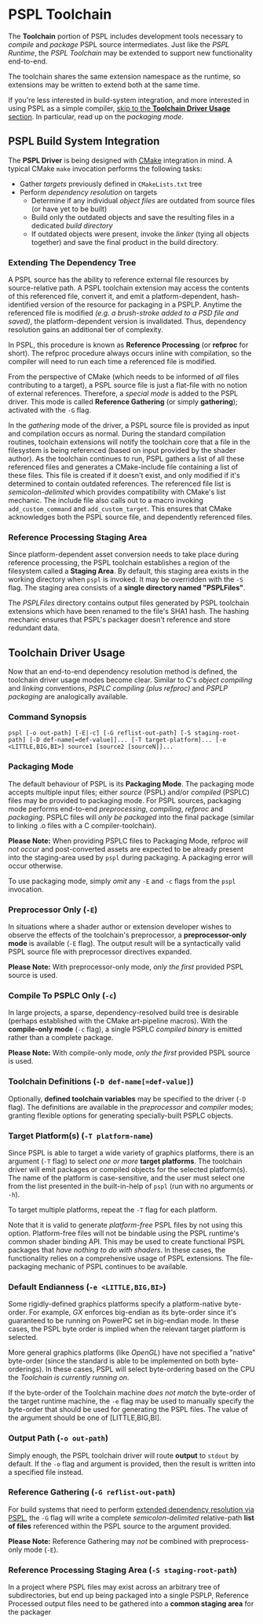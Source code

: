 PSPL Toolchain
==============

The **Toolchain** portion of PSPL includes development tools
necessary to *compile* and *package* PSPL source intermediates.
Just like the *PSPL Runtime*, the *PSPL Toolchain* may be extended
to support new functionality end-to-end. 

The toolchain shares the same extension namespace as the runtime,
so extensions may be written to extend both at the same time.

If you're less interested in build-system integration, and more interested
in using PSPL as a simple compiler, 
[skip to the **Toolchain Driver Usage** section](#toolchain-driver-usage).
In particular, read up on the *packaging mode*. 


PSPL Build System Integration
-----------------------------

The **PSPL Driver** is being designed with [CMake](http://cmake.org) integration in mind.
A typical CMake `make` invocation performs the following tasks:

* Gather *targets* previously defined in `CMakeLists.txt` tree
* Perform *dependency resolution* on targets
    * Determine if any individual *object files* are outdated from source files (or have yet to be built)
    * Build only the outdated objects and save the resulting files in a dedicated *build directory*
    * If outdated objects were present, invoke the *linker* (tying all objects together) and save the final product in the build directory.


### Extending The Dependency Tree

A PSPL source has the ability to reference external file resources by
source-relative path. A PSPL toolchain extension may access the contents
of this referenced file, convert it, and emit a platform-dependent, hash-identified
version of the resource for packaging in a PSPLP. Anytime the referenced file is
modified *(e.g. a brush-stroke added to a PSD file and saved)*, the 
platform-dependent version is invalidated. Thus, dependency resolution gains an 
additional tier of complexity. 

In PSPL, this procedure is known as **Reference Processing**
(or **refproc** for short). The refproc procedure always occurs inline with
compilation, so the compiler will need to run each time a referenced file is modified.

From the perspective of CMake (which needs to be informed of *all* files
contributing to a target), a PSPL source file is just a flat-file with no notion
of external references. Therefore, a *special mode* is added to the PSPL driver.
This mode is called **Reference Gathering** (or simply **gathering**); activated
with the `-G` flag. 

In the *gathering* mode of the driver, a PSPL source file is provided as input and
compilation occurs as normal. During the standard compilation routines, toolchain
extensions will notify the toolchain core that a file in the filesystem is being
referenced (based on input provided by the shader author). As the toolchain
continues to run, PSPL gathers a list of all these referenced files and generates
a CMake-include file containing a list of these files. This file is created if it 
doesn't exist, and only modified if it's determined to contain outdated references. 
The referenced file list is *semicolon-delimited* which provides compatibility with
CMake's list mechanic. The include file also calls out to a macro invoking
`add_custom_command` and `add_custom_target`. This ensures that CMake acknowledges 
both the PSPL source file, and dependently referenced files. 


### Reference Processing Staging Area

Since platform-dependent asset conversion needs to take place during reference 
processing, the PSPL toolchain establishes a region of the filesystem called a 
**Staging Area**. By default, this staging area exists in the working directory 
when `pspl` is invoked. It may be overridden with the `-S` flag. The staging 
area consists of a **single directory named "PSPLFiles"**. 

The *PSPLFiles* directory contains output files generated by PSPL toolchain 
extensions which have been renamed to the file's SHA1 hash. The hashing
mechanic ensures that PSPL's packager doesn't reference and store redundant
data.


Toolchain Driver Usage
----------------------

Now that an end-to-end dependency resolution method is defined, the toolchain driver 
usage modes become clear. Similar to C's *object compiling* and *linking* conventions, 
*PSPLC compiling (plus refproc)* and *PSPLP packaging* are analogically available.


### Command Synopsis

```
pspl [-o out-path] [-E|-c] [-G reflist-out-path] [-S staging-root-path] [-D def-name[=def-value]]... [-T target-platform]... [-e <LITTLE,BIG,BI>] source1 [source2 [sourceN]]...
```


### Packaging Mode

The default behaviour of PSPL is its **Packaging Mode**.
The packaging mode accepts multiple input files; either *source* (PSPL) 
and/or *compiled* (PSPLC) files may be provided to packaging mode. 
For PSPL sources, packaging mode performs end-to-end *preprocessing*, 
*compiling*, *refproc* and *packaging*. PSPLC files will *only be packaged*
into the final package (similar to linking .o files with a C compiler-toolchain). 

**Please Note:** When providing PSPLC files to Packaging Mode, refproc
*will not occur* and post-converted assets are expected to be already 
present into the staging-area used by `pspl` during packaging. A packaging
error will occur otherwise.

To use packaging mode, simply *omit* any `-E` and `-c` flags from the `pspl`
invocation.


### Preprocessor Only (`-E`)

In situations where a shader author or extension developer wishes to observe the
effects of the toolchain's preprocessor, a **preprocessor-only mode** is
available (`-E` flag). The output result will be a syntactically valid
PSPL source file with preprocessor directives expanded. 

**Please Note:** With preprocessor-only mode, *only the first* provided PSPL 
source is used.


### Compile To PSPLC Only (`-c`)

In large projects, a sparse, dependency-resolved build tree is desirable 
(perhaps established with the CMake art-pipeline macros). With the **compile-only mode**
(`-c` flag), a single PSPLC *compiled binary* is emitted rather than a complete
package.

**Please Note:** With compile-only mode, *only the first* provided PSPL source
is used.


### Toolchain Definitions (`-D def-name[=def-value]`)

Optionally, **defined toolchain variables** may be specified to the driver (`-D` flag).
The definitions are available in the *preprocessor* and *compiler* modes; 
granting flexible options for generating specially-built PSPLC objects.


### Target Platform(s) (`-T platform-name`)

Since PSPL is able to target a wide variety of graphics platforms, there is an
argument (`-T` flag) to select *one or more* **target platforms**. The toolchain driver
will emit packages or compiled objects for the selected platform(s). The name of the 
platform is case-sensitive, and the user must select one from the list presented in 
the built-in-help of `pspl` (run with no arguments or `-h`).

To target multiple platforms, repeat the `-T` flag for each platform. 

Note that it is valid to generate *platform-free* PSPL files by not using this option.
Platform-free files will not be bindable using the PSPL runtime's common shader
binding API. This may be used to create functional PSPL packages that 
*have nothing to do with shaders*. In these cases, the functionality relies on 
a comprehensive usage of PSPL extensions. The file-packaging mechanic of PSPL continues
to be available.


### Default Endianness (`-e <LITTLE,BIG,BI>`)

Some rigidly-defined graphics platforms specify a platform-native byte-order. For example,
*GX* enforces big-endian as its byte-order since it's guaranteed to be running on PowerPC
set in big-endian mode. In these cases, the PSPL byte order is implied when the relevant target
platform is selected.

More general graphics platforms (like *OpenGL*) have not specified a "native" byte-order
(since the standard is able to be implemented on both byte-orderings). In these cases,
PSPL will select byte-ordering based on the CPU the 
*Toolchain is currently running on*. 

If the byte-order of the Toolchain machine *does not match* the byte-order of the target 
runtime machine, the `-e` flag may be used to manually specify the byte-order that should
be used for generating the PSPL files. The value of the argument should be one of [LITTLE,BIG,BI].


### Output Path (`-o out-path`)

Simply enough, the PSPL toolchain driver will route **output** to `stdout` by 
default. If the `-o` flag and argument is provided, then the result is written into
a specified file instead.


### Reference Gathering (`-G reflist-out-path`)

For build systems that need to perform 
[extended dependency resolution via PSPL](#extending-the-dependency-tree),
the `-G` flag will write a complete *semicolon-delimited* relative-path 
**list of files** referenced within the PSPL source to the argument provided.

**Please Note:** Reference Gathering may *not* be combined with preprocess-only mode (`-E`).


### Reference Processing Staging Area (`-S staging-root-path`)

In a project where PSPL files may exist across an arbitrary tree of 
subdirectories, but end up being packaged into a single PSPLP, Reference
Processed output files need to be gathered into a **common staging area**
for the packager 

